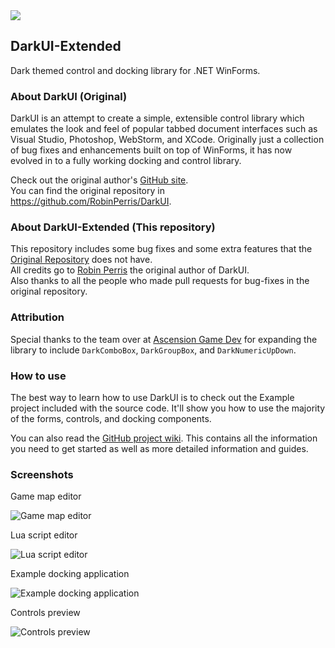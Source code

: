 <img src="http://www.darkui.com/images/logo-888.png">

## DarkUI-Extended
Dark themed control and docking library for .NET WinForms.

### About DarkUI (Original)
DarkUI is an attempt to create a simple, extensible control library which emulates the look and feel of popular tabbed document interfaces such as Visual Studio, Photoshop, WebStorm, and XCode. Originally just a collection of bug fixes and enhancements built on top of WinForms, it has now evolved in to a fully working docking and control library.

Check out the original author's [GitHub site](http://www.darkui.com).  
You can find the original repository in https://github.com/RobinPerris/DarkUI.

### About DarkUI-Extended (This repository)
This repository includes some bug fixes and some extra features that the [Original Repository](https://github.com/RobinPerris/DarkUI) does not have.  
All credits go to [Robin Perris](https://github.com/RobinPerris) the original author of DarkUI.  
Also thanks to all the people who made pull requests for bug-fixes in the original repository.

### Attribution

Special thanks to the team over at [Ascension Game Dev](https://www.ascensiongamedev.com/) for expanding the library to include `DarkComboBox`, `DarkGroupBox`, and `DarkNumericUpDown`.

### How to use
The best way to learn how to use DarkUI is to check out the Example project included with the source code. It'll show you how to use the majority of the forms, controls, and docking components.

You can also read the [GitHub project wiki](https://github.com/RobinPerris/DarkUI/wiki). This contains all the information you need to get started as well as more detailed information and guides.

### Screenshots
Game map editor

![Game map editor](http://www.darkui.com/images/editor.png)

Lua script editor

![Lua script editor](http://www.darkui.com/images/lua.png)

Example docking application

![Example docking application](http://www.darkui.com/images/docking.png)

Controls preview

![Controls preview](http://www.darkui.com/images/controls.png)